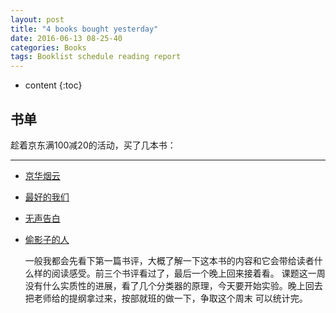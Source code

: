 ```yaml
---
layout: post
title: "4 books bought yesterday"
date: 2016-06-13 08-25-40
categories: Books
tags: Booklist schedule reading report
---
```


* content
{:toc}


## 书单

趁着京东满100减20的活动，买了几本书：

---

-	[京华烟云](https://book.douban.com/subject/1391191/)	
-   [最好的我们](https://book.douban.com/subject/24754316/)
-	[无声告白](https://book.douban.com/subject/26382433/)
-	[偷影子的人](https://book.douban.com/subject/10763902/) 

	一般我都会先看下第一篇书评，大概了解一下这本书的内容和它会带给读者什么样的阅读感受。前三个书评看过了，最后一个晚上回来接着看。
课题这一周没有什么实质性的进展，看了几个分类器的原理，今天要开始实验。晚上回去把老师给的提纲拿过来，按部就班的做一下，争取这个周末
可以统计完。	


